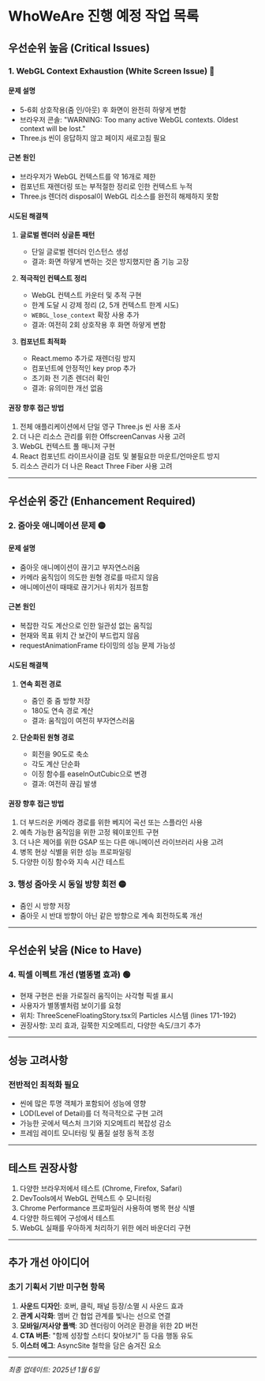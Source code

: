 # WhoWeAre 진행 예정 작업 목록

## 우선순위 높음 (Critical Issues)

### 1. WebGL Context Exhaustion (White Screen Issue) 🔴

#### 문제 설명
- 5-6회 상호작용(줌 인/아웃) 후 화면이 완전히 하얗게 변함
- 브라우저 콘솔: "WARNING: Too many active WebGL contexts. Oldest context will be lost."
- Three.js 씬이 응답하지 않고 페이지 새로고침 필요

#### 근본 원인
- 브라우저가 WebGL 컨텍스트를 약 16개로 제한
- 컴포넌트 재렌더링 또는 부적절한 정리로 인한 컨텍스트 누적
- Three.js 렌더러 disposal이 WebGL 리소스를 완전히 해제하지 못함

#### 시도된 해결책
1. **글로벌 렌더러 싱글톤 패턴**
   - 단일 글로벌 렌더러 인스턴스 생성
   - 결과: 화면 하얗게 변하는 것은 방지했지만 줌 기능 고장

2. **적극적인 컨텍스트 정리**
   - WebGL 컨텍스트 카운터 및 추적 구현
   - 한계 도달 시 강제 정리 (2, 5개 컨텍스트 한계 시도)
   - `WEBGL_lose_context` 확장 사용 추가
   - 결과: 여전히 2회 상호작용 후 화면 하얗게 변함

3. **컴포넌트 최적화**
   - React.memo 추가로 재렌더링 방지
   - 컴포넌트에 안정적인 key prop 추가
   - 초기화 전 기존 렌더러 확인
   - 결과: 유의미한 개선 없음

#### 권장 향후 접근 방법
1. 전체 애플리케이션에서 단일 영구 Three.js 씬 사용 조사
2. 더 나은 리소스 관리를 위한 OffscreenCanvas 사용 고려
3. WebGL 컨텍스트 풀 매니저 구현
4. React 컴포넌트 라이프사이클 검토 및 불필요한 마운트/언마운트 방지
5. 리소스 관리가 더 나은 React Three Fiber 사용 고려

---

## 우선순위 중간 (Enhancement Required)

### 2. 줌아웃 애니메이션 문제 🟡

#### 문제 설명
- 줌아웃 애니메이션이 끊기고 부자연스러움
- 카메라 움직임이 의도한 원형 경로를 따르지 않음
- 애니메이션이 때때로 끊기거나 위치가 점프함

#### 근본 원인
- 복잡한 각도 계산으로 인한 일관성 없는 움직임
- 현재와 목표 위치 간 보간이 부드럽지 않음
- requestAnimationFrame 타이밍의 성능 문제 가능성

#### 시도된 해결책
1. **연속 회전 경로**
   - 줌인 중 줌 방향 저장
   - 180도 연속 경로 계산
   - 결과: 움직임이 여전히 부자연스러움

2. **단순화된 원형 경로**
   - 회전을 90도로 축소
   - 각도 계산 단순화
   - 이징 함수를 easeInOutCubic으로 변경
   - 결과: 여전히 끊김 발생

#### 권장 향후 접근 방법
1. 더 부드러운 카메라 경로를 위한 베지어 곡선 또는 스플라인 사용
2. 예측 가능한 움직임을 위한 고정 웨이포인트 구현
3. 더 나은 제어를 위한 GSAP 또는 다른 애니메이션 라이브러리 사용 고려
4. 병목 현상 식별을 위한 성능 프로파일링
5. 다양한 이징 함수와 지속 시간 테스트

### 3. 행성 줌아웃 시 동일 방향 회전 🟡
- 줌인 시 방향 저장
- 줌아웃 시 반대 방향이 아닌 같은 방향으로 계속 회전하도록 개선

---

## 우선순위 낮음 (Nice to Have)

### 4. 픽셀 이펙트 개선 (별똥별 효과) 🟢
- 현재 구현은 씬을 가로질러 움직이는 사각형 픽셀 표시
- 사용자가 별똥별처럼 보이기를 요청
- 위치: ThreeSceneFloatingStory.tsx의 Particles 시스템 (lines 171-192)
- 권장사항: 꼬리 효과, 길쭉한 지오메트리, 다양한 속도/크기 추가

---

## 성능 고려사항

### 전반적인 최적화 필요
- 씬에 많은 투명 객체가 포함되어 성능에 영향
- LOD(Level of Detail)를 더 적극적으로 구현 고려
- 가능한 곳에서 텍스처 크기와 지오메트리 복잡성 감소
- 프레임 레이트 모니터링 및 품질 설정 동적 조정

---

## 테스트 권장사항

1. 다양한 브라우저에서 테스트 (Chrome, Firefox, Safari)
2. DevTools에서 WebGL 컨텍스트 수 모니터링
3. Chrome Performance 프로파일러 사용하여 병목 현상 식별
4. 다양한 하드웨어 구성에서 테스트
5. WebGL 실패를 우아하게 처리하기 위한 에러 바운더리 구현

---

## 추가 개선 아이디어

### 초기 기획서 기반 미구현 항목
1. **사운드 디자인**: 호버, 클릭, 패널 등장/소멸 시 사운드 효과
2. **관계 시각화**: 멤버 간 협업 관계를 빛나는 선으로 연결
3. **모바일/저사양 폴백**: 3D 렌더링이 어려운 환경을 위한 2D 버전
4. **CTA 버튼**: "함께 성장할 스터디 찾아보기" 등 다음 행동 유도
5. **이스터 에그**: AsyncSite 철학을 담은 숨겨진 요소

---
*최종 업데이트: 2025년 1월 6일*